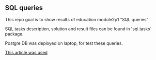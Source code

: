 ## SQL queries

This repo goal is to show results of education module2p1 "SQL queries"

SQL tasks description, solution and result files can be found in 'sql.tasks' package.

Postgre DB was deployed on laptop, for test these queries.

[This article was used](https://habr.com/ru/post/578744/)

